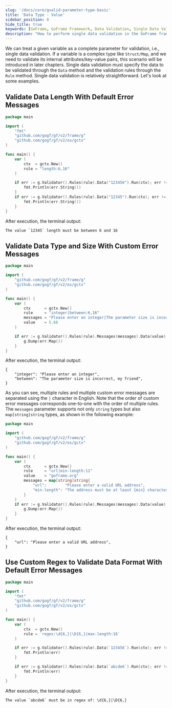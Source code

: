 ```yaml
---
slug: '/docs/core/gvalid-parameter-type-basic'
title: 'Data Type - Value'
sidebar_position: 0
hide_title: true
keywords: [GoFrame, GoFrame Framework, Data Validation, Single Data Validation, Validation Rules, Error Messages, Data Length, Validation Types, Regex Validation, Custom Tips]
description: "How to perform single data validation in the GoFrame framework. It discusses the usage of the Data method to specify the data to be validated and the Rule method to specify validation rules. Examples demonstrate different validation scenarios such as validating data length, data type, and size, and regex validation, including how to apply multiple custom error messages."
---
```


We can treat a given variable as a complete parameter for validation, i.e., single data validation. If a variable is a complex type like `Struct/Map`, and we need to validate its internal attributes/key-value pairs, this scenario will be introduced in later chapters. Single data validation must specify the data to be validated through the `Data` method and the validation rules through the `Rule` method. Single data validation is relatively straightforward. Let's look at some examples.

## Validate Data Length With Default Error Messages

```go
package main

import (
    "fmt"
    "github.com/gogf/gf/v2/frame/g"
    "github.com/gogf/gf/v2/os/gctx"
)

func main() {
    var (
        ctx  = gctx.New()
        rule = "length:6,16"
    )

    if err := g.Validator().Rules(rule).Data("123456").Run(ctx); err != nil {
        fmt.Println(err.String())
    }
    if err := g.Validator().Rules(rule).Data("12345").Run(ctx); err != nil {
        fmt.Println(err.String())
    }
}
```

After execution, the terminal output:

```
The value `12345` length must be between 6 and 16
```

## Validate Data Type and Size With Custom Error Messages

```go
package main

import (
    "github.com/gogf/gf/v2/frame/g"
    "github.com/gogf/gf/v2/os/gctx"
)

func main() {
    var (
        ctx      = gctx.New()
        rule     = "integer|between:6,16"
        messages = "Please enter an integer|The parameter size is incorrect, my friend"
        value    = 5.66
    )

    if err := g.Validator().Rules(rule).Messages(messages).Data(value).Run(ctx); err != nil {
        g.Dump(err.Map())
    }
}
```

After execution, the terminal output:

```
{
    "integer": "Please enter an integer",
    "between": "The parameter size is incorrect, my friend",
}
```

As you can see, multiple rules and multiple custom error messages are separated using the `|` character in English. Note that the order of custom error messages corresponds one-to-one with the order of multiple rules. The `messages` parameter supports not only `string` types but also `map[string]string` types, as shown in the following example:

```go
package main

import (
    "github.com/gogf/gf/v2/frame/g"
    "github.com/gogf/gf/v2/os/gctx"
)

func main() {
    var (
        ctx      = gctx.New()
        rule     = "url|min-length:11"
        value    = "goframe.org"
        messages = map[string]string{
            "url":        "Please enter a valid URL address",
            "min-length": "The address must be at least {min} characters long",
        }
    )
    if err := g.Validator().Rules(rule).Messages(messages).Data(value).Run(ctx); err != nil {
        g.Dump(err.Map())
    }
}
```

After execution, the terminal output:

```
{
    "url": "Please enter a valid URL address",
}
```

## Use Custom Regex to Validate Data Format With Default Error Messages

```go
package main

import (
    "fmt"
    "github.com/gogf/gf/v2/frame/g"
    "github.com/gogf/gf/v2/os/gctx"
)

func main() {
    var (
        ctx  = gctx.New()
        rule = `regex:\d{6,}|\D{6,}|max-length:16`
    )

    if err := g.Validator().Rules(rule).Data(`123456`).Run(ctx); err != nil {
        fmt.Println(err)
    }

    if err := g.Validator().Rules(rule).Data(`abcde6`).Run(ctx); err != nil {
        fmt.Println(err)
    }
}
```

After execution, the terminal output:

```
The value `abcde6` must be in regex of: \d{6,}|\D{6,}
```